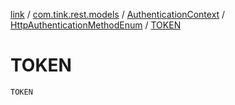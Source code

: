 [link](../../../index.md) / [com.tink.rest.models](../../index.md) / [AuthenticationContext](../index.md) / [HttpAuthenticationMethodEnum](index.md) / [TOKEN](./-t-o-k-e-n.md)

# TOKEN

`TOKEN`